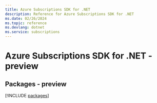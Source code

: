 ```yaml
---
title: Azure Subscriptions SDK for .NET
description: Reference for Azure Subscriptions SDK for .NET
ms.date: 02/26/2024
ms.topic: reference
ms.devlang: dotnet
ms.service: subscriptions
---
```

# Azure Subscriptions SDK for .NET - preview
## Packages - preview
[!INCLUDE [packages](subscriptions-index.md)]